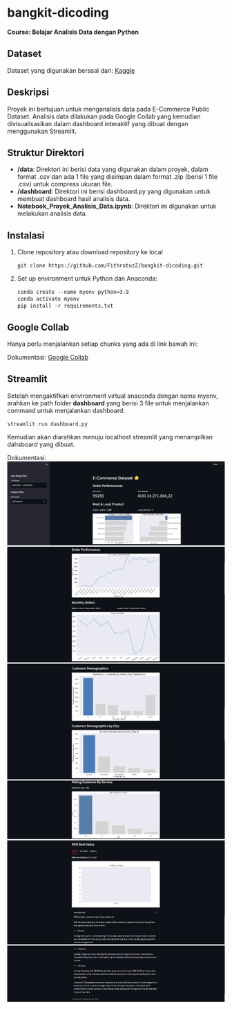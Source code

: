 # bangkit-dicoding
**Course: Belajar Analisis Data dengan Python**

## Dataset

Dataset yang digunakan berasal dari: [Kaggle](https://www.kaggle.com/datasets/olistbr/brazilian-ecommerce/data)

## Deskripsi

Proyek ini bertujuan untuk menganalisis data pada E-Commerce Public Dataset. Analisis data dilakukan pada Google Collab yang kemudian divisualisasikan dalam dashboard interaktif yang dibuat dengan menggunakan Streamlit.

## Struktur Direktori

- **/data**: Direktori ini berisi data yang digunakan dalam proyek, dalam format .csv dan ada 1 file yang disimpan dalam format .zip (berisi 1 file .csv) untuk compress ukuran file.
- **/dashboard**: Direktori ini berisi dashboard.py yang digunakan untuk membuat dashboard hasil analisis data.
- **Notebook_Proyek_Analisis_Data.ipynb**: Direktori ini digunakan untuk melakukan analisis data.

## Instalasi

1. Clone repository atau download repository ke local

   ```shell
   git clone https://github.com/FithrotuzZ/bangkit-dicoding.git
   ```

2. Set up environment untuk Python dan Anaconda:

   ```shell
   conda create --name myenv python=3.9
   conda activate myenv
   pip install -r requirements.txt
   ```

## Google Collab
Hanya perlu menjalankan setiap chunks yang ada di link bawah ini:

Dokumentasi: [Google Collab](https://colab.research.google.com/drive/1885D68323nwe5Rn3eQlP8fVeP7RafC2B?usp=sharing)

## Streamlit
Setelah mengaktifkan environment virtual anaconda dengan nama myenv, arahkan ke path folder **dashboard** yang berisi 3 file untuk menjalankan command untuk menjalankan dashboard:

   ```shell
   streamlit run dashboard.py
   ```
Kemudian akan diarahkan menuju localhost streamlit yang menampilkan dahsboard yang dibuat.


Dokumentasi: 
<img src="./dashboard-dokumentasi/ss1.png"></img>
<img src="./dashboard-dokumentasi/ss2.png"></img>
<img src="./dashboard-dokumentasi/ss3.png"></img>
<img src="./dashboard-dokumentasi/ss4.png"></img>
<img src="./dashboard-dokumentasi/ss5.png"></img>
<img src="./dashboard-dokumentasi/ss6.png"></img>
